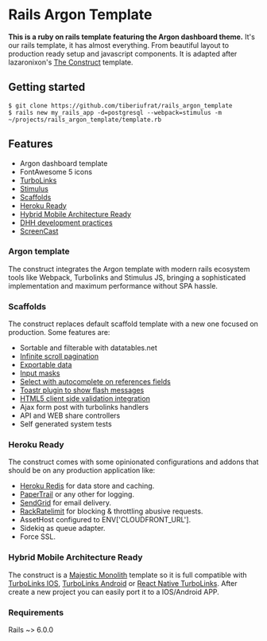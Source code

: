 # Rails Argon Template
**This is a ruby on rails template featuring the Argon dashboard theme.** It's our rails template, it has almost everything. From beautiful layout to production ready setup and javascript components. It is adapted after lazaronixon's [The Construct](https://github.com/lazaronixon/the_construct) template.

## Getting started
```
$ git clone https://github.com/tiberiufrat/rails_argon_template
$ rails new my_rails_app -d=postgresql --webpack=stimulus -m ~/projects/rails_argon_template/template.rb
```

## Features
* Argon dashboard template
* FontAwesome 5 icons
* [TurboLinks](https://github.com/turbolinks/turbolinks)
* [Stimulus](https://github.com/stimulusjs/stimulus)
* [Scaffolds](https://guides.rubyonrails.org/command_line.html#rails-generate)
* [Heroku Ready](https://heroku.com)
* [Hybrid Mobile Architecture Ready](https://m.signalvnoise.com/basecamp-3-for-ios-hybrid-architecture)
* [DHH development practices](https://www.youtube.com/channel/UCdx5Dk3EWTe2i8YDA7bfl6g)
* [ScreenCast](https://www.youtube.com/watch?v=_p0S0Ll7o78)

### Argon template
The construct integrates the Argon template with modern rails ecosystem tools like Webpack, Turbolinks and Stimulus JS, bringing a sophisticated implementation and maximum performance without SPA hassle.

### Scaffolds
The construct replaces default scaffold template with a new one focused on production. Some features are:
* Sortable and filterable with datatables.net
* [Infinite scroll pagination](https://github.com/basecamp/geared_pagination)
* [Exportable data](https://github.com/westonganger/spreadsheet_architect)
* [Input masks](https://demo.getstisla.com/forms-advanced-form.html)
* [Select with autocomplete on references fields](https://demo.getstisla.com/forms-advanced-form.html)
* [Toastr plugin to show flash messages](https://demo.getstisla.com/modules-toastr.html)
* [HTML5 client side validation integration](https://demo.getstisla.com/forms-validation.html)
* Ajax form post with turbolinks handlers
* API and WEB share controllers
* Self generated system tests

### Heroku Ready
The construct comes with some opinionated configurations and addons that should be on any production application like:
* [Heroku Redis](https://elements.heroku.com/addons/heroku-redis) for data store and caching.
* [PaperTrail](https://elements.heroku.com/addons/papertrail) or any other for logging.
* [SendGrid](https://elements.heroku.com/addons/sendgrid) for email delivery.
* [RackRatelimit](https://github.com/jeremy/rack-ratelimit) for blocking & throttling abusive requests.
* AssetHost configured to ENV['CLOUDFRONT_URL'].
* Sidekiq as queue adapter.
* Force SSL.

### Hybrid Mobile Architecture Ready
The construct is a [Majestic Monolith](https://m.signalvnoise.com/the-majestic-monolith) template so it is full compatible with [TurboLinks IOS](https://github.com/turbolinks/turbolinks-ios), [TurboLinks Android](https://github.com/turbolinks/turbolinks-android) or [React Native TurboLinks](https://github.com/lazaronixon/react-native-turbolinks). After create a new project you can easily port it to a IOS/Android APP.

### Requirements
Rails ~> 6.0.0
